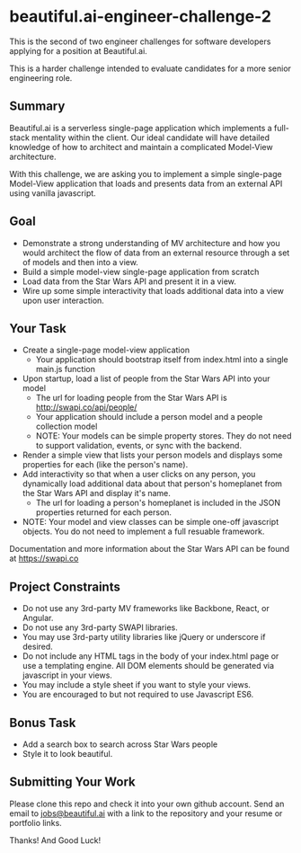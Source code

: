 # beautiful.ai-engineer-challenge-2

This is the second of two engineer challenges for software developers applying for a position at Beautiful.ai.

This is a harder challenge intended to evaluate candidates for a more senior engineering role. 

## Summary
Beautiful.ai is a serverless single-page application which implements a full-stack mentality within the client. Our ideal candidate will
have detailed knowledge of how to architect and maintain a complicated Model-View architecture.

With this challenge, we are asking you to implement a simple single-page Model-View application that loads and presents data from an external API using vanilla javascript.

## Goal
- Demonstrate a strong understanding of MV architecture and how you would architect the flow of data from an external resource through a set of models and then into a view.
- Build a simple model-view single-page application from scratch
- Load data from the Star Wars API and present it in a view.
- Wire up some simple interactivity that loads additional data into a view upon user interaction.

## Your Task
- Create a single-page model-view application
  - Your application should bootstrap itself from index.html into a single main.js function
- Upon startup, load a list of people from the Star Wars API into your model
  - The url for loading people from the Star Wars API is http://swapi.co/api/people/
  - Your application should include a person model and a people collection model
  - NOTE: Your models can be simple property stores. They do not need to support validation, events, or sync with the backend.
- Render a simple view that lists your person models and displays some properties for each (like the person's name).
- Add interactivity so that when a user clicks on any person, you dynamically load additional data about that person's homeplanet from the Star Wars API and display it's name.  
  - The url for loading a person's homeplanet is included in the JSON properties returned for each person.
- NOTE: Your model and view classes can be simple one-off javascript objects. You do not need to implement a full resuable framework. 

Documentation and more information about the Star Wars API can be found at https://swapi.co

## Project Constraints
- Do not use any 3rd-party MV frameworks like Backbone, React, or Angular.
- Do not use any 3rd-party SWAPI libraries.
- You may use 3rd-party utility libraries like jQuery or underscore if desired.
- Do not include any HTML tags in the body of your index.html page or use a templating engine. All DOM elements should be generated via javascript in your views.
- You may include a style sheet if you want to style your views.
- You are encouraged to but not required to use Javascript ES6.

## Bonus Task
- Add a search box to search across Star Wars people
- Style it to look beautiful.

## Submitting Your Work
Please clone this repo and check it into your own github account. Send an email to jobs@beautiful.ai with a link to the repository and your resume or portfolio links.

Thanks! And Good Luck!
